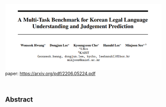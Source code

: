 ![A Multi-Task Benchmark for Korean Legal Language Understanding and Judgement Prediction](./imgs/benchmark_paper_header.png)<br>
paper: https://arxiv.org/pdf/2206.05224.pdf<br><br><br>

## Abstract <br>